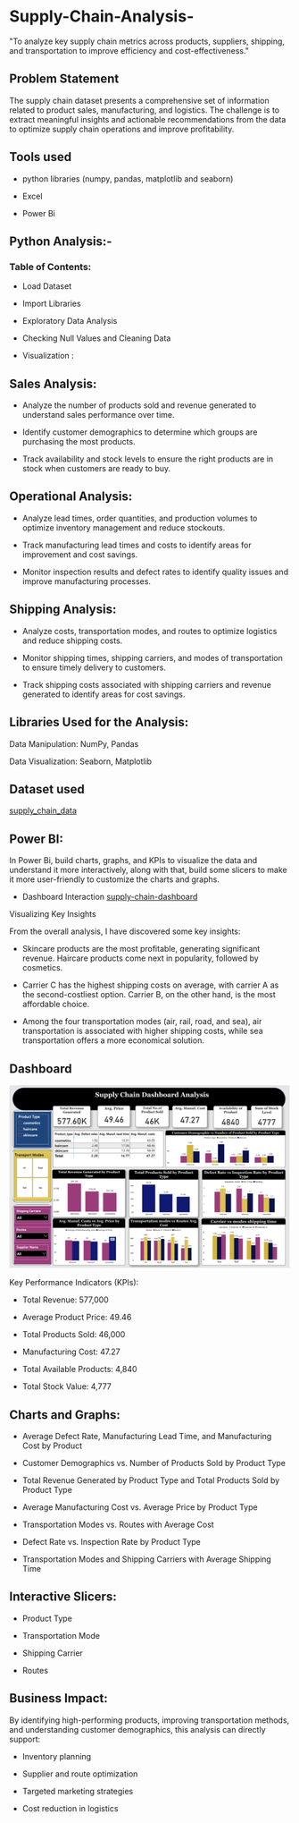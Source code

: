 # Supply-Chain-Analysis-
"To analyze key supply chain metrics across products, suppliers, shipping, and transportation to improve efficiency and cost-effectiveness."

## Problem Statement
The supply chain dataset presents a comprehensive set of information related to product sales, 
manufacturing, and logistics. The challenge is to extract meaningful insights and actionable recommendations from the data to 
optimize supply chain operations and improve profitability.

## Tools used

- python libraries (numpy, pandas, matplotlib and seaborn)

- Excel

- Power Bi


## Python Analysis:- 

### Table of Contents:

- Load Dataset

- Import Libraries

- Exploratory Data Analysis

- Checking Null Values and Cleaning Data

- Visualization :


## Sales Analysis:

- Analyze the number of products sold and revenue generated to understand sales performance over time.

- Identify customer demographics to determine which groups are purchasing the most products.

- Track availability and stock levels to ensure the right products are in stock when customers are ready to buy.


## Operational Analysis:

- Analyze lead times, order quantities, and production volumes to optimize inventory management and reduce stockouts.

- Track manufacturing lead times and costs to identify areas for improvement and cost savings.

- Monitor inspection results and defect rates to identify quality issues and improve manufacturing processes.


## Shipping Analysis:

- Analyze costs, transportation modes, and routes to optimize logistics and reduce shipping costs.

- Monitor shipping times, shipping carriers, and modes of transportation to ensure timely delivery to customers.

- Track shipping costs associated with shipping carriers and revenue generated to identify areas for cost savings.


## Libraries Used for the Analysis:

Data Manipulation: NumPy, Pandas

Data Visualization: Seaborn, Matplotlib


## Dataset used
[supply_chain_data](https://github.com/Praneeth2003-oss/Supply-Chain-Analysis-/blob/a76d21888c9cea2988415d20e20ee494bb285a65/supply_chain_data)


## Power BI:
In Power Bi, build charts, graphs, and KPIs to visualize the data and understand it more interactively, along with 
that, build some slicers to make it more user-friendly to customize the charts and graphs.

- Dashboard Interaction [supply-chain-dashboard](https://github.com/Praneeth2003-oss/Supply-Chain-Analysis-/blob/24c57715f1d3cf4c97e2391cd8071c2c8778bfe8/supply%20chain%20analysis%20dashboard.png)


Visualizing Key Insights

From the overall analysis, I have discovered some key insights:

- Skincare products are the most profitable, generating significant revenue. Haircare products come next in popularity, followed by cosmetics.

- Carrier C has the highest shipping costs on average, with carrier A as the second-costliest option. Carrier B, on the other hand, is the most affordable choice.

- Among the four transportation modes (air, rail, road, and sea), air transportation is associated with higher shipping costs, while sea transportation offers a more economical solution.


## Dashboard
![snapshot_supply_chain_dashboard](https://github.com/Praneeth2003-oss/Supply-Chain-Analysis-/blob/590dbdca4d84bdc8d28f8daf04abc5aab503493c/supply%20chain%20analysis%20dashboard.png)

Key Performance Indicators (KPIs):

- Total Revenue: 577,000

- Average Product Price: 49.46

- Total Products Sold: 46,000

- Manufacturing Cost: 47.27

- Total Available Products: 4,840

- Total Stock Value: 4,777


## Charts and Graphs:

- Average Defect Rate, Manufacturing Lead Time, and Manufacturing Cost by Product

- Customer Demographics vs. Number of Products Sold by Product Type

- Total Revenue Generated by Product Type and Total Products Sold by Product Type

- Average Manufacturing Cost vs. Average Price by Product Type

- Transportation Modes vs. Routes with Average Cost

- Defect Rate vs. Inspection Rate by Product Type

- Transportation Modes and Shipping Carriers with Average Shipping Time


## Interactive Slicers:

- Product Type

- Transportation Mode

- Shipping Carrier

- Routes


## Business Impact:

By identifying high-performing products, improving transportation methods, and understanding customer demographics, this analysis can directly support:

- Inventory planning

- Supplier and route optimization

- Targeted marketing strategies

- Cost reduction in logistics
